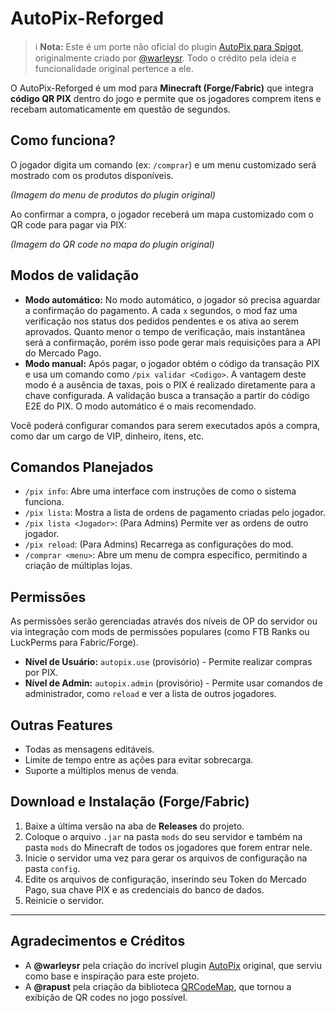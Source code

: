 # AutoPix-Reforged

> ℹ️ **Nota:** Este é um porte não oficial do plugin [AutoPix para Spigot](https://github.com/warleysr/autopix), originalmente criado por [@warleysr](https://github.com/warleysr). Todo o crédito pela ideia e funcionalidade original pertence a ele.

O AutoPix-Reforged é um mod para **Minecraft (Forge/Fabric)** que integra **código QR PIX** dentro do jogo e permite que os jogadores comprem itens e recebam automaticamente em questão de segundos.

## Como funciona?

O jogador digita um comando (ex: `/comprar`) e um menu customizado será mostrado com os produtos disponíveis.

*(Imagem do menu de produtos do plugin original)*

Ao confirmar a compra, o jogador receberá um mapa customizado com o QR code para pagar via PIX:

*(Imagem do QR code no mapa do plugin original)*

## Modos de validação

* **Modo automático:** No modo automático, o jogador só precisa aguardar a confirmação do pagamento. A cada `x` segundos, o mod faz uma verificação nos status dos pedidos pendentes e os ativa ao serem aprovados. Quanto menor o tempo de verificação, mais instantânea será a confirmação, porém isso pode gerar mais requisições para a API do Mercado Pago.
* **Modo manual:** Após pagar, o jogador obtém o código da transação PIX e usa um comando como `/pix validar <Codigo>`. A vantagem deste modo é a ausência de taxas, pois o PIX é realizado diretamente para a chave configurada. A validação busca a transação a partir do código E2E do PIX. O modo automático é o mais recomendado.

Você poderá configurar comandos para serem executados após a compra, como dar um cargo de VIP, dinheiro, itens, etc.

## Comandos Planejados

* `/pix info`: Abre uma interface com instruções de como o sistema funciona.
* `/pix lista`: Mostra a lista de ordens de pagamento criadas pelo jogador.
* `/pix lista <Jogador>`: (Para Admins) Permite ver as ordens de outro jogador.
* `/pix reload`: (Para Admins) Recarrega as configurações do mod.
* `/comprar <menu>`: Abre um menu de compra específico, permitindo a criação de múltiplas lojas.

## Permissões

As permissões serão gerenciadas através dos níveis de OP do servidor ou via integração com mods de permissões populares (como FTB Ranks ou LuckPerms para Fabric/Forge).

* **Nível de Usuário:** `autopix.use` (provisório) - Permite realizar compras por PIX.
* **Nível de Admin:** `autopix.admin` (provisório) - Permite usar comandos de administrador, como `reload` e ver a lista de outros jogadores.

## Outras Features

* Todas as mensagens editáveis.
* Limite de tempo entre as ações para evitar sobrecarga.
* Suporte a múltiplos menus de venda.

## Download e Instalação (Forge/Fabric)

1.  Baixe a última versão na aba de **Releases** do projeto.
2.  Coloque o arquivo `.jar` na pasta `mods` do seu servidor e também na pasta `mods` do Minecraft de todos os jogadores que forem entrar nele.
3.  Inicie o servidor uma vez para gerar os arquivos de configuração na pasta `config`.
4.  Edite os arquivos de configuração, inserindo seu Token do Mercado Pago, sua chave PIX e as credenciais do banco de dados.
5.  Reinicie o servidor.

---
## Agradecimentos e Créditos

* A **@warleysr** pela criação do incrível plugin [AutoPix](https://github.com/warleysr/autopix) original, que serviu como base e inspiração para este projeto.
* A **@rapust** pela criação da biblioteca [QRCodeMap](https://github.com/rapust/QRCodeMap), que tornou a exibição de QR codes no jogo possível.
